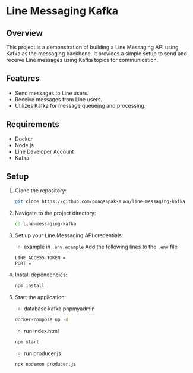 # Line Messaging Kafka

## Overview

This project is a demonstration of building a Line Messaging API using Kafka as the messaging backbone. It provides a simple setup to send and receive Line messages using Kafka topics for communication.

## Features

- Send messages to Line users.
- Receive messages from Line users.
- Utilizes Kafka for message queueing and processing.

## Requirements

- Docker
- Node.js
- Line Developer Account
- Kafka

## Setup

1. Clone the repository:

   ```bash
   git clone https://github.com/pongsapak-suwa/line-messaging-kafka
   ```

2. Navigate to the project directory:

   ```bash
   cd line-messaging-kafka
   ```

3. Set up your Line Messaging API credentials:
    - example in `.env.example` Add the following lines to the `.env` file
   ```bash
   LINE_ACCESS_TOKEN =
   PORT =
   ```

4. Install dependencies:
   ```bash
   npm install
   ```

5. Start the application:
    - database kafka phpmyadmin
   ```bash
   docker-compose up -d
   ```
    - run index.html
   ```bash
   npm start
   ```
    - run producer.js
   ```bash
   npx nodemon producer.js
   ```
